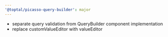 ```yaml
---
'@toptal/picasso-query-builder': major
---
```


- separate query validation from QueryBuilder component implementation
- replace customValueEditor with valueEditor
